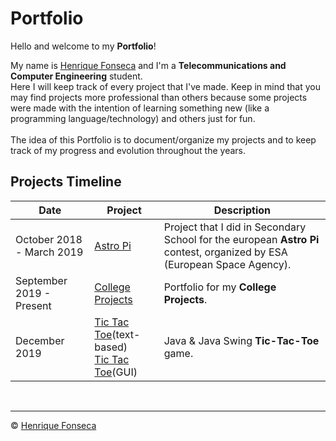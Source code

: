 # Portfolio

Hello and welcome to my **Portfolio**!

My name is [Henrique Fonseca](https://github.com/henrique-efonseca) and I'm a **Telecommunications and Computer Engineering** student. <br>
Here I will keep track of every project that I've made. Keep in mind that you may find projects more professional than others because some projects were made with the intention of learning something new (like a programming language/technology) and others just for fun. <br>
<br>
The idea of this Portfolio is to document/organize my projects and to keep track of my progress and evolution throughout the years.


## Projects Timeline

| Date| Project| Description|
|---	|---	|---	|
|October 2018 - March 2019| [Astro Pi](https://github.com/henrique-efonseca/Astro-Pi)| Project that I did in Secondary School for the european **Astro Pi** contest, organized by ESA (European Space Agency).|
|September 2019 - Present | [College Projects](https://github.com/henrique-efonseca/College-Projects)| Portfolio for my **College Projects**.|
| December 2019| [Tic Tac Toe](https://github.com/henrique-efonseca/Portfolio/tree/master/Tic-Tac-Toe)(text-based) <br> [Tic Tac Toe](https://github.com/henrique-efonseca/Portfolio/tree/master/Tic-Tac-Toe-GUI)(GUI)| Java & Java Swing **Tic-Tac-Toe** game.|

<br>


---

© [Henrique Fonseca](https://github.com/henrique-efonseca)
